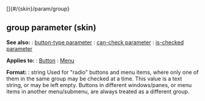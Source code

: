 []{#/{skin}/param/group}
## group parameter (skin)
**See also:**
:   [button-type parameter](#/%7Bskin%7D/param/button-type)
:   [can-check parameter](#/%7Bskin%7D/param/can-check)
:   [is-checked parameter](#/%7Bskin%7D/param/is-checked)
<!-- -->
**Applies to:**
:   [Button](#/%7Bskin%7D/control/button)
:   [Menu](#/%7Bskin%7D/control/menu)
<!-- -->
**Format:**
:   string
Used for \"radio\" buttons and menu items, where only one of them in the
same group may be checked at a time. This value is a text string, or may
be left empty.
Buttons in different windows/panes, or menu items in another
menu/submenu, are always treated as a different group.